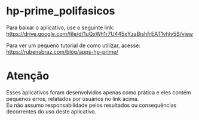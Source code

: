 # hp-prime_polifasicos

Para baixar o aplicativo, use o seguinte link:
https://drive.google.com/file/d/1uQxWh1r7U445xYzaBishfrEAT1vhlv5S/view

Para ver um pequeno tutorial de como utilizar, acesse:
https://rubensbraz.com/blog/apps-hp-prime/

# Atenção
Esses aplicativos foram desenvolvidos apenas como prática e eles contém pequenos erros, relatados por usuários no link acima.\
Eu não assumo responsabilidade pelos resultados ou consequências decorrentes do uso deste aplicativo.
